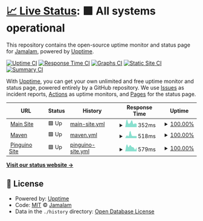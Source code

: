 # [📈 Live Status](https://Jamalam360.github.io/uptime): <!--live status--> **🟩 All systems operational**

This repository contains the open-source uptime monitor and status page for [Jamalam](https://jamalam.tech), powered by [Upptime](https://github.com/upptime/upptime).

[![Uptime CI](https://github.com/Jamalam360/uptime/workflows/Uptime%20CI/badge.svg)](https://github.com/Jamalam360/uptime/actions?query=workflow%3A%22Uptime+CI%22)
[![Response Time CI](https://github.com/Jamalam360/uptime/workflows/Response%20Time%20CI/badge.svg)](https://github.com/Jamalam360/uptime/actions?query=workflow%3A%22Response+Time+CI%22)
[![Graphs CI](https://github.com/Jamalam360/uptime/workflows/Graphs%20CI/badge.svg)](https://github.com/Jamalam360/uptime/actions?query=workflow%3A%22Graphs+CI%22)
[![Static Site CI](https://github.com/Jamalam360/uptime/workflows/Static%20Site%20CI/badge.svg)](https://github.com/Jamalam360/uptime/actions?query=workflow%3A%22Static+Site+CI%22)
[![Summary CI](https://github.com/Jamalam360/uptime/workflows/Summary%20CI/badge.svg)](https://github.com/Jamalam360/uptime/actions?query=workflow%3A%22Summary+CI%22)

With [Upptime](https://upptime.js.org), you can get your own unlimited and free uptime monitor and status page, powered entirely by a GitHub repository. We use [Issues](https://github.com/Jamalam360/uptime/issues) as incident reports, [Actions](https://github.com/Jamalam360/uptime/actions) as uptime monitors, and [Pages](https://Jamalam360.github.io/uptime) for the status page.

<!--start: status pages-->
<!-- This summary is generated by Upptime (https://github.com/upptime/upptime) -->
<!-- Do not edit this manually, your changes will be overwritten -->
<!-- prettier-ignore -->
| URL | Status | History | Response Time | Uptime |
| --- | ------ | ------- | ------------- | ------ |
| <img alt="" src="https://favicons.githubusercontent.com/jamalam.tech" height="13"> [Main Site](https://jamalam.tech/) | 🟩 Up | [main-site.yml](https://github.com/Jamalam360/uptime/commits/HEAD/history/main-site.yml) | <details><summary><img alt="Response time graph" src="./graphs/main-site/response-time-week.png" height="20"> 352ms</summary><br><a href="https://Jamalam360.github.io/uptime/history/main-site"><img alt="Response time 550" src="https://img.shields.io/endpoint?url=https%3A%2F%2Fraw.githubusercontent.com%2FJamalam360%2Fuptime%2FHEAD%2Fapi%2Fmain-site%2Fresponse-time.json"></a><br><a href="https://Jamalam360.github.io/uptime/history/main-site"><img alt="24-hour response time 242" src="https://img.shields.io/endpoint?url=https%3A%2F%2Fraw.githubusercontent.com%2FJamalam360%2Fuptime%2FHEAD%2Fapi%2Fmain-site%2Fresponse-time-day.json"></a><br><a href="https://Jamalam360.github.io/uptime/history/main-site"><img alt="7-day response time 352" src="https://img.shields.io/endpoint?url=https%3A%2F%2Fraw.githubusercontent.com%2FJamalam360%2Fuptime%2FHEAD%2Fapi%2Fmain-site%2Fresponse-time-week.json"></a><br><a href="https://Jamalam360.github.io/uptime/history/main-site"><img alt="30-day response time 409" src="https://img.shields.io/endpoint?url=https%3A%2F%2Fraw.githubusercontent.com%2FJamalam360%2Fuptime%2FHEAD%2Fapi%2Fmain-site%2Fresponse-time-month.json"></a><br><a href="https://Jamalam360.github.io/uptime/history/main-site"><img alt="1-year response time 550" src="https://img.shields.io/endpoint?url=https%3A%2F%2Fraw.githubusercontent.com%2FJamalam360%2Fuptime%2FHEAD%2Fapi%2Fmain-site%2Fresponse-time-year.json"></a></details> | <details><summary><a href="https://Jamalam360.github.io/uptime/history/main-site">100.00%</a></summary><a href="https://Jamalam360.github.io/uptime/history/main-site"><img alt="All-time uptime 99.94%" src="https://img.shields.io/endpoint?url=https%3A%2F%2Fraw.githubusercontent.com%2FJamalam360%2Fuptime%2FHEAD%2Fapi%2Fmain-site%2Fuptime.json"></a><br><a href="https://Jamalam360.github.io/uptime/history/main-site"><img alt="24-hour uptime 100.00%" src="https://img.shields.io/endpoint?url=https%3A%2F%2Fraw.githubusercontent.com%2FJamalam360%2Fuptime%2FHEAD%2Fapi%2Fmain-site%2Fuptime-day.json"></a><br><a href="https://Jamalam360.github.io/uptime/history/main-site"><img alt="7-day uptime 100.00%" src="https://img.shields.io/endpoint?url=https%3A%2F%2Fraw.githubusercontent.com%2FJamalam360%2Fuptime%2FHEAD%2Fapi%2Fmain-site%2Fuptime-week.json"></a><br><a href="https://Jamalam360.github.io/uptime/history/main-site"><img alt="30-day uptime 100.00%" src="https://img.shields.io/endpoint?url=https%3A%2F%2Fraw.githubusercontent.com%2FJamalam360%2Fuptime%2FHEAD%2Fapi%2Fmain-site%2Fuptime-month.json"></a><br><a href="https://Jamalam360.github.io/uptime/history/main-site"><img alt="1-year uptime 99.94%" src="https://img.shields.io/endpoint?url=https%3A%2F%2Fraw.githubusercontent.com%2FJamalam360%2Fuptime%2FHEAD%2Fapi%2Fmain-site%2Fuptime-year.json"></a></details>
| <img alt="" src="https://favicons.githubusercontent.com/maven.jamalam.tech" height="13"> [Maven](https://maven.jamalam.tech/) | 🟩 Up | [maven.yml](https://github.com/Jamalam360/uptime/commits/HEAD/history/maven.yml) | <details><summary><img alt="Response time graph" src="./graphs/maven/response-time-week.png" height="20"> 518ms</summary><br><a href="https://Jamalam360.github.io/uptime/history/maven"><img alt="Response time 629" src="https://img.shields.io/endpoint?url=https%3A%2F%2Fraw.githubusercontent.com%2FJamalam360%2Fuptime%2FHEAD%2Fapi%2Fmaven%2Fresponse-time.json"></a><br><a href="https://Jamalam360.github.io/uptime/history/maven"><img alt="24-hour response time 334" src="https://img.shields.io/endpoint?url=https%3A%2F%2Fraw.githubusercontent.com%2FJamalam360%2Fuptime%2FHEAD%2Fapi%2Fmaven%2Fresponse-time-day.json"></a><br><a href="https://Jamalam360.github.io/uptime/history/maven"><img alt="7-day response time 518" src="https://img.shields.io/endpoint?url=https%3A%2F%2Fraw.githubusercontent.com%2FJamalam360%2Fuptime%2FHEAD%2Fapi%2Fmaven%2Fresponse-time-week.json"></a><br><a href="https://Jamalam360.github.io/uptime/history/maven"><img alt="30-day response time 457" src="https://img.shields.io/endpoint?url=https%3A%2F%2Fraw.githubusercontent.com%2FJamalam360%2Fuptime%2FHEAD%2Fapi%2Fmaven%2Fresponse-time-month.json"></a><br><a href="https://Jamalam360.github.io/uptime/history/maven"><img alt="1-year response time 629" src="https://img.shields.io/endpoint?url=https%3A%2F%2Fraw.githubusercontent.com%2FJamalam360%2Fuptime%2FHEAD%2Fapi%2Fmaven%2Fresponse-time-year.json"></a></details> | <details><summary><a href="https://Jamalam360.github.io/uptime/history/maven">100.00%</a></summary><a href="https://Jamalam360.github.io/uptime/history/maven"><img alt="All-time uptime 99.95%" src="https://img.shields.io/endpoint?url=https%3A%2F%2Fraw.githubusercontent.com%2FJamalam360%2Fuptime%2FHEAD%2Fapi%2Fmaven%2Fuptime.json"></a><br><a href="https://Jamalam360.github.io/uptime/history/maven"><img alt="24-hour uptime 100.00%" src="https://img.shields.io/endpoint?url=https%3A%2F%2Fraw.githubusercontent.com%2FJamalam360%2Fuptime%2FHEAD%2Fapi%2Fmaven%2Fuptime-day.json"></a><br><a href="https://Jamalam360.github.io/uptime/history/maven"><img alt="7-day uptime 100.00%" src="https://img.shields.io/endpoint?url=https%3A%2F%2Fraw.githubusercontent.com%2FJamalam360%2Fuptime%2FHEAD%2Fapi%2Fmaven%2Fuptime-week.json"></a><br><a href="https://Jamalam360.github.io/uptime/history/maven"><img alt="30-day uptime 100.00%" src="https://img.shields.io/endpoint?url=https%3A%2F%2Fraw.githubusercontent.com%2FJamalam360%2Fuptime%2FHEAD%2Fapi%2Fmaven%2Fuptime-month.json"></a><br><a href="https://Jamalam360.github.io/uptime/history/maven"><img alt="1-year uptime 99.95%" src="https://img.shields.io/endpoint?url=https%3A%2F%2Fraw.githubusercontent.com%2FJamalam360%2Fuptime%2FHEAD%2Fapi%2Fmaven%2Fuptime-year.json"></a></details>
| <img alt="" src="https://favicons.githubusercontent.com/pinguino.jamalam.tech" height="13"> [Pinguino Site](https://pinguino.jamalam.tech/) | 🟩 Up | [pinguino-site.yml](https://github.com/Jamalam360/uptime/commits/HEAD/history/pinguino-site.yml) | <details><summary><img alt="Response time graph" src="./graphs/pinguino-site/response-time-week.png" height="20"> 579ms</summary><br><a href="https://Jamalam360.github.io/uptime/history/pinguino-site"><img alt="Response time 535" src="https://img.shields.io/endpoint?url=https%3A%2F%2Fraw.githubusercontent.com%2FJamalam360%2Fuptime%2FHEAD%2Fapi%2Fpinguino-site%2Fresponse-time.json"></a><br><a href="https://Jamalam360.github.io/uptime/history/pinguino-site"><img alt="24-hour response time 496" src="https://img.shields.io/endpoint?url=https%3A%2F%2Fraw.githubusercontent.com%2FJamalam360%2Fuptime%2FHEAD%2Fapi%2Fpinguino-site%2Fresponse-time-day.json"></a><br><a href="https://Jamalam360.github.io/uptime/history/pinguino-site"><img alt="7-day response time 579" src="https://img.shields.io/endpoint?url=https%3A%2F%2Fraw.githubusercontent.com%2FJamalam360%2Fuptime%2FHEAD%2Fapi%2Fpinguino-site%2Fresponse-time-week.json"></a><br><a href="https://Jamalam360.github.io/uptime/history/pinguino-site"><img alt="30-day response time 512" src="https://img.shields.io/endpoint?url=https%3A%2F%2Fraw.githubusercontent.com%2FJamalam360%2Fuptime%2FHEAD%2Fapi%2Fpinguino-site%2Fresponse-time-month.json"></a><br><a href="https://Jamalam360.github.io/uptime/history/pinguino-site"><img alt="1-year response time 535" src="https://img.shields.io/endpoint?url=https%3A%2F%2Fraw.githubusercontent.com%2FJamalam360%2Fuptime%2FHEAD%2Fapi%2Fpinguino-site%2Fresponse-time-year.json"></a></details> | <details><summary><a href="https://Jamalam360.github.io/uptime/history/pinguino-site">100.00%</a></summary><a href="https://Jamalam360.github.io/uptime/history/pinguino-site"><img alt="All-time uptime 99.95%" src="https://img.shields.io/endpoint?url=https%3A%2F%2Fraw.githubusercontent.com%2FJamalam360%2Fuptime%2FHEAD%2Fapi%2Fpinguino-site%2Fuptime.json"></a><br><a href="https://Jamalam360.github.io/uptime/history/pinguino-site"><img alt="24-hour uptime 100.00%" src="https://img.shields.io/endpoint?url=https%3A%2F%2Fraw.githubusercontent.com%2FJamalam360%2Fuptime%2FHEAD%2Fapi%2Fpinguino-site%2Fuptime-day.json"></a><br><a href="https://Jamalam360.github.io/uptime/history/pinguino-site"><img alt="7-day uptime 100.00%" src="https://img.shields.io/endpoint?url=https%3A%2F%2Fraw.githubusercontent.com%2FJamalam360%2Fuptime%2FHEAD%2Fapi%2Fpinguino-site%2Fuptime-week.json"></a><br><a href="https://Jamalam360.github.io/uptime/history/pinguino-site"><img alt="30-day uptime 99.92%" src="https://img.shields.io/endpoint?url=https%3A%2F%2Fraw.githubusercontent.com%2FJamalam360%2Fuptime%2FHEAD%2Fapi%2Fpinguino-site%2Fuptime-month.json"></a><br><a href="https://Jamalam360.github.io/uptime/history/pinguino-site"><img alt="1-year uptime 99.95%" src="https://img.shields.io/endpoint?url=https%3A%2F%2Fraw.githubusercontent.com%2FJamalam360%2Fuptime%2FHEAD%2Fapi%2Fpinguino-site%2Fuptime-year.json"></a></details>

<!--end: status pages-->

[**Visit our status website →**](https://Jamalam360.github.io/uptime)

## 📄 License

- Powered by: [Upptime](https://github.com/upptime/upptime)
- Code: [MIT](./LICENSE) © [Jamalam](https://jamalam.tech)
- Data in the `./history` directory: [Open Database License](https://opendatacommons.org/licenses/odbl/1-0/)

